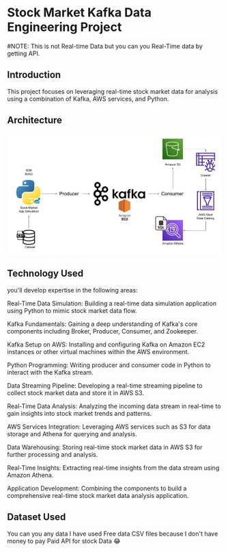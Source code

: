 # Stock Market Kafka Data Engineering Project

#NOTE: This is not Real-time Data but you can you Real-Time data by getting API.

## Introduction 
This project focuses on leveraging real-time stock market data for analysis using a combination of Kafka, AWS services, and Python. 

## Architecture 
<img src="Architecture.jpg">

## Technology Used
you'll develop expertise in the following areas:

Real-Time Data Simulation: Building a real-time data simulation application using Python to mimic stock market data flow.

Kafka Fundamentals: Gaining a deep understanding of Kafka's core components including Broker, Producer, Consumer, and Zookeeper.

Kafka Setup on AWS: Installing and configuring Kafka on Amazon EC2 instances or other virtual machines within the AWS environment.

Python Programming: Writing producer and consumer code in Python to interact with the Kafka stream.

Data Streaming Pipeline: Developing a real-time streaming pipeline to collect stock market data and store it in AWS S3.

Real-Time Data Analysis: Analyzing the incoming data stream in real-time to gain insights into stock market trends and patterns.

AWS Services Integration: Leveraging AWS services such as S3 for data storage and Athena for querying and analysis.

Data Warehousing: Storing real-time stock market data in AWS S3 for further processing and analysis.

Real-Time Insights: Extracting real-time insights from the data stream using Amazon Athena.

Application Development: Combining the components to build a comprehensive real-time stock market data analysis application.

## Dataset Used
You can you any data I have used Free data CSV files because I don't have money to pay Paid API for stock Data 😂
